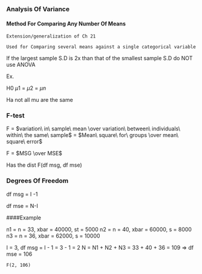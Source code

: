 ### Analysis Of Variance


#### Method For Comparing Any Number Of Means
	Extension/generalization of Ch 21

	Used for Comparing several means against a single categorical variable

If the largest sample S.D is 2x than that of the smallest sample S.D do NOT use ANOVA

Ex.

H0 $\mu1$ = $\mu2$ = $\mu n$

Ha not all mu are the same


### F-test 

F = $variation\ in\ sample\ mean \over variation\ between\ individuals\ within\ the same\ sample$ 
 = $Mean\ square\ for\  groups \over mean\ square\ error$

F = $MSG \over MSE$

Has the dist F(df msg, df mse)

### Degrees Of Freedom
df msg = I -1

df mse = N-I


####Example 

n1 = n = 33, xbar = 40000, st = 5000
n2 = n = 40, xbar = 60000, s = 8000
n3 = n = 36, xbar = 62000, s = 10000


I = 3, df msg = I - 1 = 3 - 1 = 2
N = N1 + N2 + N3 = 33 + 40 + 36 = 109 => df mse = 106

	F(2, 106)